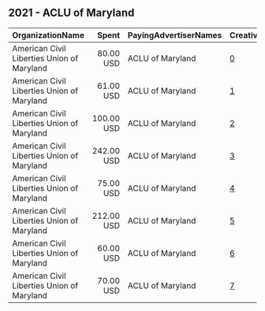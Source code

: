 ## 2021 - ACLU of Maryland 
|OrganizationName|Spent|PayingAdvertiserNames|CreativeUrls|Impressions|Genders|AgeBrackets|CountryCodes|BillingAddresses|CandidateBallotInformation|
|:---|---:|:---|:---|---:|:---|:---|:---|:---|:---|
|American Civil Liberties Union of Maryland|80.00 USD|ACLU of Maryland|[0](https://www.snap.com/political-ads/asset/958e44965dc424461d881889b11e6515c2b6ca54e7db2a5687f08a4a7a79e6be?mediaType=jpeg)|39,789||40-|united states|"3600 Clipper Mill Rd Ste 350,Baltimore,21211,US"|no Talbot boys|
|American Civil Liberties Union of Maryland|61.00 USD|ACLU of Maryland|[1](https://www.snap.com/political-ads/asset/ca1f57bfd415f3d4e4559587ae9e29574493096252739e83aaefa8cb89ff7c84?mediaType=mp4)|12,752||18-45|united states|"3600 Clipper Mill Rd Ste 350,Baltimore,21211,US"|LEOBR 1|
|American Civil Liberties Union of Maryland|100.00 USD|ACLU of Maryland|[2](https://www.snap.com/political-ads/asset/a65c011a18663fec06fb9863e639868a3320663414c976d2d5b27eebda214578?mediaType=mp4)|64,633||35-|united states|"3600 Clipper Mill Rd Ste 350,Baltimore,21211,US"|weed|
|American Civil Liberties Union of Maryland|242.00 USD|ACLU of Maryland|[3](https://www.snap.com/political-ads/asset/af8a5449e674d8044f6e4aec21b2245c5f486683ab5d3ad2cb9357532956e55c?mediaType=mp4)|133,301||16-35|united states|"3600 Clipper Mill Rd Ste 350,Baltimore,21211,US"|LEOBR 2|
|American Civil Liberties Union of Maryland|75.00 USD|ACLU of Maryland|[4](https://www.snap.com/political-ads/asset/72d8f0d9aa82452f6cb6565f17b49c1f96ae32f11df6449c4b4d49a108007a30?mediaType=jpeg)|39,707||35-|united states|"3600 Clipper Mill Rd Ste 350,Baltimore,21211,US"|Parole|
|American Civil Liberties Union of Maryland|212.00 USD|ACLU of Maryland|[5](https://www.snap.com/political-ads/asset/388987090887856d23cd7537a7d91ce686bfb4213478d40fe05d3c43c2b44cb7?mediaType=jpeg)|60,826||18-40|united states|"3600 Clipper Mill Rd Ste 350,Baltimore,21211,US"|Police Reform 2021|
|American Civil Liberties Union of Maryland|60.00 USD|ACLU of Maryland|[6](https://www.snap.com/political-ads/asset/b69a17e2d1bd7f5e3ab3f666bfe576f0e4ae4755f40fab791d2f611ddb061c1b?mediaType=mp4)|30,044|||united states|"3600 Clipper Mill Rd Ste 350,Baltimore,21211,US"|WHM2|
|American Civil Liberties Union of Maryland|70.00 USD|ACLU of Maryland|[7](https://www.snap.com/political-ads/asset/f478712a07790efe821e1f0fa719698b6b381ac420bfb36eac9ad5a87dadc008?mediaType=jpeg)|35,693|||united states|"3600 Clipper Mill Rd Ste 350,Baltimore,21211,US"|Women history|
